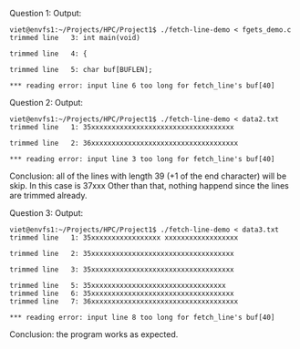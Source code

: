 Question 1:
Output:
```
viet@envfs1:~/Projects/HPC/Project1$ ./fetch-line-demo < fgets_demo.c
trimmed line   3: int main(void)

trimmed line   4: {

trimmed line   5: char buf[BUFLEN];

*** reading error: input line 6 too long for fetch_line's buf[40]
```

Question 2:
Output:
```
viet@envfs1:~/Projects/HPC/Project1$ ./fetch-line-demo < data2.txt 
trimmed line   1: 35xxxxxxxxxxxxxxxxxxxxxxxxxxxxxxxxxxx

trimmed line   2: 36xxxxxxxxxxxxxxxxxxxxxxxxxxxxxxxxxxxx

*** reading error: input line 3 too long for fetch_line's buf[40]
```

Conclusion: all of the lines with length 39 (+1 of the end character) will be skip. In this case is 37xxx
Other than that, nothing happend since the lines are trimmed already.

Question 3:
Output:
```
viet@envfs1:~/Projects/HPC/Project1$ ./fetch-line-demo < data3.txt 
trimmed line   1: 35xxxxxxxxxxxxxxxxx xxxxxxxxxxxxxxxxxx

trimmed line   2: 35xxxxxxxxxxxxxxxxxxxxxxxxxxxxxxxxxxx 

trimmed line   3: 35xxxxxxxxxxxxxxxxxxxxxxxxxxxxxxxxxxx

trimmed line   5: 35xxxxxxxxxxxxxxxxxxxxxxxxxxxxxxxxx
trimmed line   6: 35xxxxxxxxxxxxxxxxxxxxxxxxxxxxxxxxxxx
trimmed line   7: 36xxxxxxxxxxxxxxxxxxxxxxxxxxxxxxxxxxxx

*** reading error: input line 8 too long for fetch_line's buf[40]
```

Conclusion: the program works as expected.
